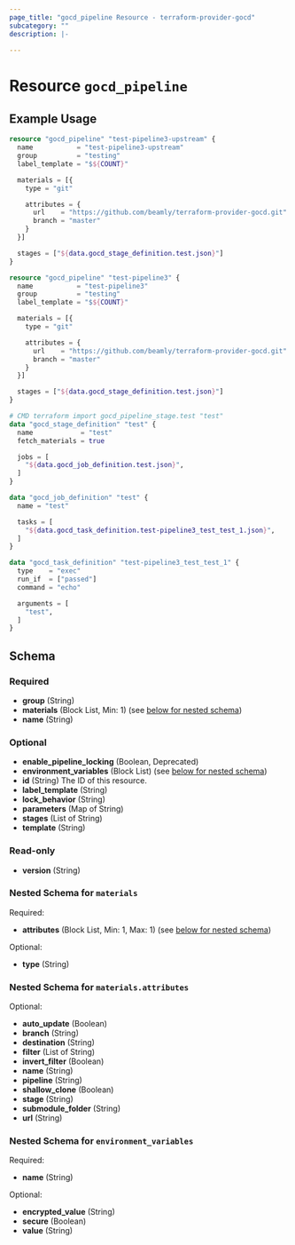 ```yaml
---
page_title: "gocd_pipeline Resource - terraform-provider-gocd"
subcategory: ""
description: |-
  
---
```


# Resource `gocd_pipeline`



## Example Usage

```terraform
resource "gocd_pipeline" "test-pipeline3-upstream" {
  name           = "test-pipeline3-upstream"
  group          = "testing"
  label_template = "$${COUNT}"

  materials = [{
    type = "git"

    attributes = {
      url    = "https://github.com/beamly/terraform-provider-gocd.git"
      branch = "master"
    }
  }]

  stages = ["${data.gocd_stage_definition.test.json}"]
}

resource "gocd_pipeline" "test-pipeline3" {
  name           = "test-pipeline3"
  group          = "testing"
  label_template = "$${COUNT}"

  materials = [{
    type = "git"

    attributes = {
      url    = "https://github.com/beamly/terraform-provider-gocd.git"
      branch = "master"
    }
  }]

  stages = ["${data.gocd_stage_definition.test.json}"]
}

# CMD terraform import gocd_pipeline_stage.test "test"
data "gocd_stage_definition" "test" {
  name            = "test"
  fetch_materials = true

  jobs = [
    "${data.gocd_job_definition.test.json}",
  ]
}

data "gocd_job_definition" "test" {
  name = "test"

  tasks = [
    "${data.gocd_task_definition.test-pipeline3_test_test_1.json}",
  ]
}

data "gocd_task_definition" "test-pipeline3_test_test_1" {
  type    = "exec"
  run_if  = ["passed"]
  command = "echo"

  arguments = [
    "test",
  ]
}
```

## Schema

### Required

- **group** (String)
- **materials** (Block List, Min: 1) (see [below for nested schema](#nestedblock--materials))
- **name** (String)

### Optional

- **enable_pipeline_locking** (Boolean, Deprecated)
- **environment_variables** (Block List) (see [below for nested schema](#nestedblock--environment_variables))
- **id** (String) The ID of this resource.
- **label_template** (String)
- **lock_behavior** (String)
- **parameters** (Map of String)
- **stages** (List of String)
- **template** (String)

### Read-only

- **version** (String)

<a id="nestedblock--materials"></a>
### Nested Schema for `materials`

Required:

- **attributes** (Block List, Min: 1, Max: 1) (see [below for nested schema](#nestedblock--materials--attributes))

Optional:

- **type** (String)

<a id="nestedblock--materials--attributes"></a>
### Nested Schema for `materials.attributes`

Optional:

- **auto_update** (Boolean)
- **branch** (String)
- **destination** (String)
- **filter** (List of String)
- **invert_filter** (Boolean)
- **name** (String)
- **pipeline** (String)
- **shallow_clone** (Boolean)
- **stage** (String)
- **submodule_folder** (String)
- **url** (String)



<a id="nestedblock--environment_variables"></a>
### Nested Schema for `environment_variables`

Required:

- **name** (String)

Optional:

- **encrypted_value** (String)
- **secure** (Boolean)
- **value** (String)


